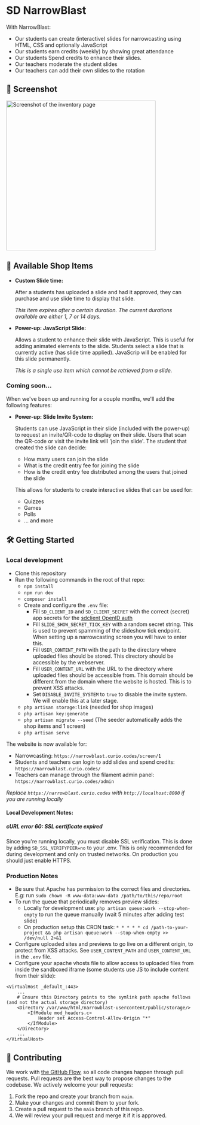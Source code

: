 # SD NarrowBlast

With NarrowBlast:
* Our students can create (interactive) slides for narrowcasting using HTML, CSS and optionally JavaScript
* Our students earn credits (weekly) by showing great attendance
* Our students Spend credits to enhance their slides. 
* Our teachers moderate the student slides
* Our teachers can add their own slides to the rotation

## 📸 Screenshot
<img src="./.github/screenshot-inventory.png" width="400px" alt="Screenshot of the inventory page" />

## 🎇 Available Shop Items

* **Custom Slide time:**

    After a students has uploaded a slide and had it approved, they can purchase and use slide time to display that slide.
    
    *This item expires after a certain duration. The current durations available are either 1, 7 or 14 days.*

* **Power-up: JavaScript Slide:**
    
    Allows a student to enhance their slide with JavaScript. This is useful for adding animated elements to the slide. Students select a slide that is currently active (has slide time applied). JavaScrip will be enabled for this slide permanently.
    
    *This is a single use item which cannot be retrieved from a slide.*

### Coming soon...

When we've been up and running for a couple months, we'll add the following features:

* **Power-up: Slide Invite System:**

    Students can use JavaScript in their slide (included with the power-up) to request an invite/QR-code to display on their slide. Users that scan the QR-code or visit the invite link will 'join the slide'. The student that created the slide can decide:
    * How many users can join the slide
    * What is the credit entry fee for joining the slide
    * How is the credit entry fee distributed among the users that joined the slide

    This allows for students to create interactive slides that can be used for:
    * Quizzes
    * Games
    * Polls
    * ... and more

## 🛠 Getting Started

### Local development
* Clone this repository
* Run the following commands in the root of that repo:
    * `npm install`
    * `npm run dev`
    * `composer install`
    * Create and configure the `.env` file:
        * Fill `SD_CLIENT_ID` and `SD_CLIENT_SECRET` with the correct (secret) app secrets for the [sdclient OpenID auth](https://github.com/curio-team/sdclient)
        * Fill `SLIDE_SHOW_SECRET_TICK_KEY` with a random secret string. This is used to prevent spamming of the slideshow tick endpoint. When setting up a narrowcasting screen you will have to enter this.
        * Fill `USER_CONTENT_PATH` with the path to the directory where uploaded files should be stored. This directory should be accessible by the webserver.
        * Fill `USER_CONTENT_URL` with the URL to the directory where uploaded files should be accessible from. This domain should be different from the domain where the website is hosted. This is to prevent XSS attacks.
        * Set `DISABLE_INVITE_SYSTEM` to `true` to disable the invite system. We will enable this at a later stage.
    * `php artisan storage:link` (needed for shop images)
    * `php artisan key:generate`
    * `php artisan migrate --seed` (The seeder automatically adds the shop items and 1 screen)
    * `php artisan serve`

The website is now available for:

* Narrowcasting: `https://narrowblast.curio.codes/screen/1`
* Students and teachers can login to add slides and spend credits: `https://narrowblast.curio.codes/`
* Teachers can manage through the filament admin panel: `https://narrowblast.curio.codes/admin`

*Replace `https://narrowblast.curio.codes` with `http://localhost:8000` if you are running locally*

#### Local Development Notes:

##### cURL error 60: SSL certificate expired
Since you're running locally, you must disable SSL verification. This is done by adding `SD_SSL_VERIFYPEER=no` to your .env.
This is only recommended for during development and only on trusted networks. On production you should just enable HTTPS.

### Production Notes
* Be sure that Apache has permission to the correct files and directories. E.g: run `sudo chown -R www-data:www-data /path/to/this/repo/root`
* To run the queue that periodically removes preview slides:
    * Locally for development use: `php artisan queue:work --stop-when-empty` to run the queue manually (wait 5 minutes after adding test slide)
    * On production setup this CRON task: `* * * * * cd /path-to-your-project && php artisan queue:work --stop-when-empty >> /dev/null 2>&1`
* Configure uploaded sites and previews to go live on a different origin, to protect from XSS attacks. See `USER_CONTENT_PATH` and `USER_CONTENT_URL` in the `.env` file.
* Configure your apache vhosts file to allow access to uploaded files from inside the sandboxed iframe (some students use JS to include content from their slide):
```
<VirtualHost _default_:443>
    ...
    # Ensure this Directory points to the symlink path apache follows (and not the actual storage directory)
    <Directory /var/www/html/narrowblast-usercontent/public/storage/>
        <IfModule mod_headers.c>
            Header set Access-Control-Allow-Origin "*"
        </IfModule>
    </Directory>
    ...
</VirtualHost>
```

## 🤝 Contributing

We work with [the GitHub Flow](https://docs.github.com/en/get-started/quickstart/github-flow), so all code changes happen through pull requests. Pull requests are the best way to propose changes to the codebase. We actively welcome your pull requests:

1. Fork the repo and create your branch from `main`.
2. Make your changes and commit them to your fork.
3. Create a pull request to the `main` branch of this repo.
4. We will review your pull request and merge it if it is approved.
